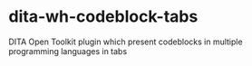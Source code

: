 # dita-wh-codeblock-tabs
DITA Open Toolkit plugin which present codeblocks in multiple programming languages in tabs
